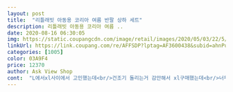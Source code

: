 ```yaml
---
layout: post 
title:  "리틀래빗 아동용 코리아 여름 반팔 상하 세트" 
description: 리틀래빗 아동용 코리아 여름 ..
date: 2020-08-16 06:30:05 
img: https://static.coupangcdn.com/image/retail/images/2020/05/03/22/5/bb0cdae4-79a0-4991-967a-97e7c026ad27.jpg 
linkUrl: https://link.coupang.com/re/AFFSDP?lptag=AF3600438&subid=ahnPublicAsk&pageKey=1565444164&itemId=2676760075&vendorItemId=70667306308&traceid=V0-113-411276c3414e821f 
categories: [1005] 
color: 03A9F4 
price: 12370 
author: Ask View Shop 
cont:  "L에서xl사이에서 고민했는데<br/>건조기 돌리는거 감안해서 xl구매했는데<br/>너무귀여워요 저렴한가격에 이쁜옷잘샀어요♡<br/>잘맞네요<br/>진짜너무예뻐요 입혀보면 확느껴요진짜<br/>" 
---
```

